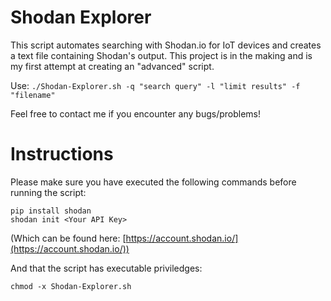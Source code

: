 # Shodan Explorer
This script automates searching with Shodan.io for IoT devices and creates a text file containing Shodan's output. This project is in the making and is my first attempt at creating an "advanced" script.

Use: `./Shodan-Explorer.sh -q "search query" -l "limit results" -f "filename"`

Feel free to contact me if you encounter any bugs/problems!

# Instructions
Please make sure you have executed the following commands before running the script:
```
pip install shodan
shodan init <Your API Key>
```
(Which can be found here: [https://account.shodan.io/](https://account.shodan.io/))

And that the script has executable priviledges:
```
chmod -x Shodan-Explorer.sh
```
